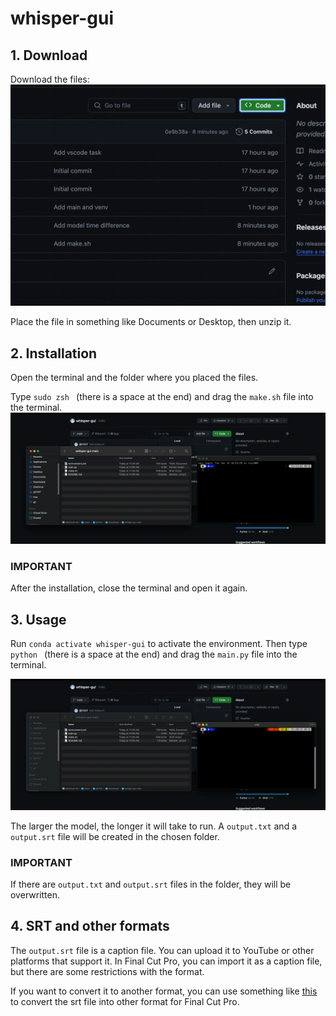 # whisper-gui

## 1. Download

Download the files:
![Download](./1download.gif)

Place the file in something like Documents or Desktop, then unzip it.

## 2. Installation

Open the terminal and the folder where you placed the files.

Type `sudo zsh ` (there is a space at the end) and drag the `make.sh` file into the terminal.
![Install](./2make.gif)

### IMPORTANT
After the installation, close the terminal and open it again.

## 3. Usage

Run `conda activate whisper-gui` to activate the environment.
Then type `python ` (there is a space at the end) and drag the `main.py` file into the terminal.

![Usage](./3use.gif)

The larger the model, the longer it will take to run. A `output.txt` and a `output.srt` file will be created in the chosen folder.

### IMPORTANT
If there are `output.txt` and `output.srt` files in the folder, they will be overwritten.

## 4. SRT and other formats

The `output.srt` file is a caption file. You can upload it to YouTube or other platforms that support it.
In Final Cut Pro, you can import it as a caption file, but there are some restrictions with the format.

If you want to convert it to another format, you can use something like [this](https://crossub.xiaowude.com/srt/116) to convert the srt file into other format for Final Cut Pro.